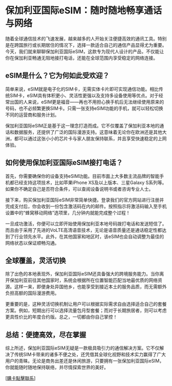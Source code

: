 # 保加利亚国际eSIM：随时随地畅享通话与网络

随着全球通信技术的飞速发展，越来越多的人开始关注便捷高效的通讯工具。特别是在跨国旅行或长期居住的情况下，选择一款适合自己的通信产品显得尤为重要。今天，我们就来聊聊保加利亚国际eSIM，这款专为现代人设计的产品，不仅能让你在保加利亚畅通无阻地接打电话，还能在全球范围内享受稳定的网络连接。

## eSIM是什么？它为何如此受欢迎？

简单来说，eSIM就是电子化的SIM卡，无需实体卡片即可实现通信功能。相比传统SIM卡，eSIM具有体积更小、灵活性更强以及支持多设备使用等优点。对于经常出国的人来说，eSIM更是福音——再也不用担心换手机后无法继续使用原来的号码，也不必频繁更换SIM卡。只需一张支持eSIM功能的手机，就可以轻松切换不同的运营商和服务计划。

保加利亚国际eSIM正是基于这一理念打造而成。它不仅覆盖了保加利亚本地的通话和数据服务，还提供了广泛的国际漫游支持。这意味着无论你在欧洲还是其他大洲，都可以通过这张小小的芯片卡与家人朋友保持联系，并且享受快速稳定的上网体验。

## 如何使用保加利亚国际eSIM接打电话？

首先，你需要确保你的设备支持eSIM功能。目前市面上大多数主流品牌的智能手机都已经支持这项技术，比如苹果iPhone XS及以上版本、三星Galaxy S系列等。如果你不确定自己是否符合条件，可以查阅设备说明书或者咨询专业人士。

接下来，购买保加利亚国际eSIM非常简单快捷。登录我们的官方网站进行注册并完成支付后，你会收到一份包含激活码在内的邮件。按照指示将激活码输入至手机设置中的“蜂窝移动网络”选项里，几分钟内就能完成整个过程！

一旦成功激活，你便可以立即开始使用保加利亚本地号码拨打电话和发送短信了。而且由于采用了先进的VoLTE高清语音技术，无论是语音质量还是通话稳定性都达到了行业领先水平。此外，在其他国家和地区时，该eSIM也会自动调整为最佳的网络状态以保证顺畅沟通。

## 全球覆盖，灵活切换

除了出色的本地表现外，保加利亚国际eSIM还具备强大的跨境服务能力。当你离开保加利亚前往其他国家时，系统会根据所在位置智能匹配当地最优质的网络资源。这样一来，即便身处异国他乡，也能享受到接近本土的服务品质，而无需额外负担高额的国际漫游费用。

更重要的是，这种灵活切换机制让用户可以根据实际需求自由选择适合自己的套餐方案。例如，短期出行可以选择流量包月型套餐；而对于长期旅居者，则可以考虑更具性价比的年度合约版。总之，一切都由你自己掌控！

## 总结：便捷高效，尽在掌握

综上所述，保加利亚国际eSIM无疑是一款极具吸引力的通信解决方案。它不仅解决了传统SIM卡带来的诸多不便之处，还凭借其全球化视野和技术实力赢得了广大用户的青睐。无论是商务出差还是休闲旅游，只要拥有一张保加利亚国际eSIM，你就能随时随地保持联络，并尽情探索世界的美好。

[[購卡點擊聯系](https://t.me/s/esim1088)]